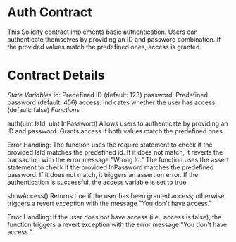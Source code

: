 # Auth Contract
This Solidity contract implements basic authentication. Users can authenticate themselves by providing an ID and password combination. If the provided values match the predefined ones, access is granted.

# Contract Details
*State Variables*
id: Predefined ID (default: 123)
password: Predefined password (default: 456)
access: Indicates whether the user has access (default: false)
*Functions*

auth(uint IsId, uint InPassword)
Allows users to authenticate by providing an ID and password. Grants access if both values match the predefined ones.

Error Handling:
The function uses the require statement to check if the provided IsId matches the predefined id. If it does not match, it reverts the transaction with the error message "Wrong Id."
The function uses the assert statement to check if the provided InPassword matches the predefined password. If it does not match, it triggers an assertion error.
If the authentication is successful, the access variable is set to true.

showAccess()
Returns true if the user has been granted access; otherwise, triggers a revert exception with the message "You don't have access."

Error Handling:
If the user does not have access (i.e., access is false), the function triggers a revert exception with the error message "You don't have access."
